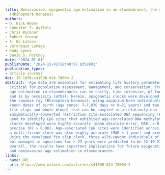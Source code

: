 ```yaml
---
title: Noninvasive, epigenetic age estimation in an elasmobranch, the cownose ray
  (Rhinoptera bonasus)
authors:
- D. Nick Weber
- Jennifer T. Wyffels
- Chris Buckner
- Robert George
- F. Ed Latson
- Véronique LePage
- Kady Lyons
- David S. Portnoy
date: '2024-01-01'
publishDate: '2024-11-01T18:49:07.835890Z'
publication_types:
- article-journal
doi: 10.1038/s41598-024-78004-2
abstract: 'Age data are essential for estimating life history parameters and are thus
  critical for population assessment, management, and conservation. Traditional vertebrae-based
  age estimation in elasmobranchs can be costly, time intensive, of low accuracy,
  and is by necessity lethal. Herein, epigenetic clocks were developed for an elasmobranch,
  the cownose ray (Rhinoptera bonasus), using aquarium-born individuals (n = 42) with
  known dates of birth (age range: 7−7,878 days or 0−21 years) and two tissue types
  (fin clips and whole blood) that can be sampled in a relatively non-invasive manner.
  Enzymatically-converted restriction site-associated DNA sequencing (ECrad-seq) was
  used to identify CpG sites that exhibited age-correlated DNA methylation. The epigenetic
  clocks developed were highly accurate (mean absolute error, MAE, < 0.75 years) and
  precise (R2 > 0.98). Age-associated CpG sites were identified across tissues, and
  a multi-tissue clock was also highly accurate (MAE < 1 year) and precise (R2 = 0.97).
  Using the developed fin clip clock, three wild-caught individuals of unknown age
  but managed in aquariums for > 22 years were predicted to be 22.10−23.49 years old.
  Overall, the results have important implications for future epigenetic clock development
  and noninvasive age estimation in elasmobranchs.'
links:
- name: URL
  url: https://www.nature.com/articles/s41598-024-78004-2
---
```

